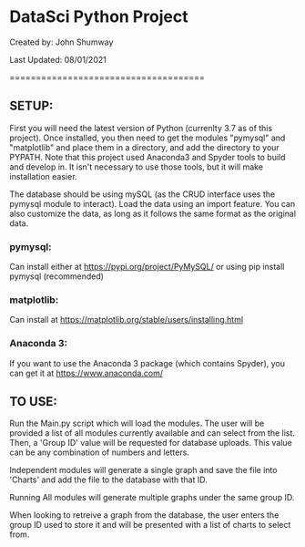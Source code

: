 # DataSci Python Project

Created by: John Shumway

Last Updated: 08/01/2021

=====================================
## <b>SETUP:</b>
  First you will need the latest version of Python (currenlty 3.7 as of this project). Once installed, you then need to get the modules "pymysql" and "matplotlib" and place them in a directory, and add the directory to your PYPATH.  Note that this project used Anaconda3 and Spyder tools to build and develop in. It isn't necessary to use those tools, but it will make installation easier.

  The database should be using mySQL (as the CRUD interface uses the pymysql module to interact). Load the data using an import feature.  You can also customize the data, as long as it follows the same format as the original data. 
  
### <b>pymysql: </b>  
Can install either at https://pypi.org/project/PyMySQL/ or using pip install pymysql (recommended)
### <b>matplotlib: </b> 
Can install at https://matplotlib.org/stable/users/installing.html
### <b>Anaconda 3:</b> 
If you want to use the Anaconda 3 package (which contains Spyder), you can get it at https://www.anaconda.com/


## TO USE:
  Run the Main.py script which will load the modules. The user will be provided a list of all modules currently available and can select from the list. Then, a 'Group ID' value will be requested for database uploads.  This value can be any combination of numbers and letters. 

 Independent modules will generate a single graph and save the file into 'Charts' and add the file to the database with that ID.

 Running All modules will generate multiple graphs under the same group ID.

 When looking to retreive a graph from the database, the user enters the group ID used to store it and will be presented with a list of charts to select from.
